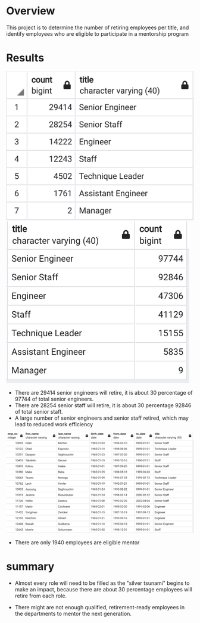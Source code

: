 # Overview
This project is to determine the number of retiring employees per title, and identify employees who are eligible to participate in a mentorship program

# Results

![Retirement Employee of Each Title](img/retirement_each_title.png)
![Current Employees title count](img/employee_titles.png)

* There are 29414 senior engineers will retire, it is about 30 percentage of 97744 of total senior engineers.
* There are 28254 senior staff will retire, it is about 30 percentage 92846 of total senior staff.
* A large number of senior engineers and senior staff retired, which may lead to reduced work efficiency

![mentorship agilible](img/mentorship_eligibilty.png)
* There are only 1940 employees are eligible mentor

# summary
* Almost every role will need to be filled as the "silver tsunami" begins to make an impact, because there are about 30 percentage employees will retire from each role.

* There might are not enough qualified, retirement-ready employees in the departments to mentor the next generation.